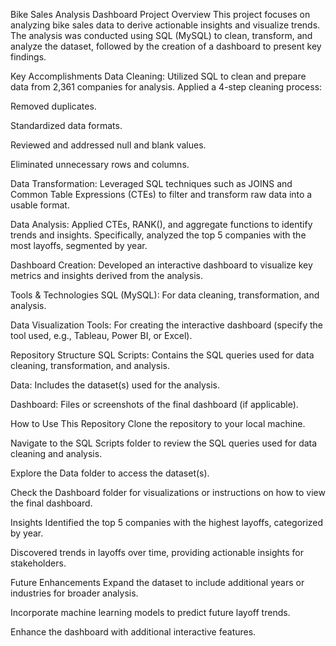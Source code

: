 Bike Sales Analysis Dashboard Project
Overview
This project focuses on analyzing bike sales data to derive actionable insights and visualize trends. The analysis was conducted using SQL (MySQL) to clean, transform, and analyze the dataset, followed by the creation of a dashboard to present key findings.

Key Accomplishments
Data Cleaning: Utilized SQL to clean and prepare data from 2,361 companies for analysis. Applied a 4-step cleaning process:

Removed duplicates.

Standardized data formats.

Reviewed and addressed null and blank values.

Eliminated unnecessary rows and columns.

Data Transformation: Leveraged SQL techniques such as JOINS and Common Table Expressions (CTEs) to filter and transform raw data into a usable format.

Data Analysis: Applied CTEs, RANK(), and aggregate functions to identify trends and insights. Specifically, analyzed the top 5 companies with the most layoffs, segmented by year.

Dashboard Creation: Developed an interactive dashboard to visualize key metrics and insights derived from the analysis.

Tools & Technologies
SQL (MySQL): For data cleaning, transformation, and analysis.

Data Visualization Tools: For creating the interactive dashboard (specify the tool used, e.g., Tableau, Power BI, or Excel).

Repository Structure
SQL Scripts: Contains the SQL queries used for data cleaning, transformation, and analysis.

Data: Includes the dataset(s) used for the analysis.

Dashboard: Files or screenshots of the final dashboard (if applicable).

How to Use This Repository
Clone the repository to your local machine.

Navigate to the SQL Scripts folder to review the SQL queries used for data cleaning and analysis.

Explore the Data folder to access the dataset(s).

Check the Dashboard folder for visualizations or instructions on how to view the final dashboard.

Insights
Identified the top 5 companies with the highest layoffs, categorized by year.

Discovered trends in layoffs over time, providing actionable insights for stakeholders.

Future Enhancements
Expand the dataset to include additional years or industries for broader analysis.

Incorporate machine learning models to predict future layoff trends.

Enhance the dashboard with additional interactive features.
